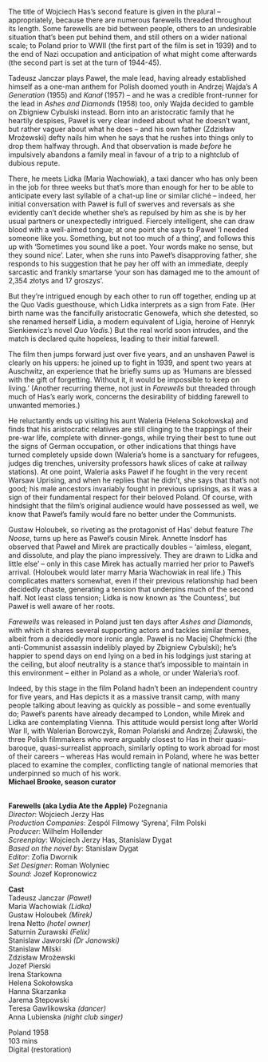 
The title of Wojciech Has’s second feature is given in the plural – appropriately, because there are numerous farewells threaded throughout its length. Some farewells are bid between people, others to an undesirable situation that’s been put behind them, and still others on a wider national scale; to Poland prior to WWII (the first part of the film is set in 1939) and to the end of Nazi occupation and anticipation of what might come afterwards (the second part is set at the turn of 1944-45).

Tadeusz Janczar plays Paweł, the male lead, having already established himself as a one-man anthem for Polish doomed youth in Andrzej Wajda’s _A Generation_ (1955) and _Kanał_ (1957) – and he was a credible front-runner for the lead in _Ashes and Diamonds_ (1958) too, only Wajda decided to gamble on Zbigniew Cybulski instead. Born into an aristocratic family that he heartily despises, Paweł is very clear indeed about what he doesn’t want, but rather vaguer about what he does – and his own father (Zdzisław Mrożewski) defty nails him when he says that he rushes into things only to drop them halfway through. And that observation is made _before_ he impulsively abandons a family meal in favour of a trip to a nightclub of dubious repute.

There, he meets Lidka (Maria Wachowiak), a taxi dancer who has only been in the job for three weeks but that’s more than enough for her to be able to anticipate every last syllable of a chat-up line or similar cliché – indeed, her initial conversation with Paweł is full of swerves and reversals as she evidently can’t decide whether she’s as repulsed by him as she is by her usual partners or unexpectedly intrigued. Fiercely intelligent, she can draw blood with a well-aimed tongue; at one point she says to Paweł ‘I needed someone like you. Something, but not too much of a thing’, and follows this up with ‘Sometimes you sound like a poet. Your words make no sense, but they sound nice’. Later, when she runs into Paweł’s disapproving father, she responds to his suggestion that he pay her off with an immediate, deeply sarcastic and frankly smartarse ‘your son has damaged me to the amount of 2,354 złotys and 17 groszys’.

But they’re intrigued enough by each other to run off together, ending up at the Quo Vadis guesthouse, which Lidka interprets as a sign from Fate. (Her birth name was the fancifully aristocratic Genowefa, which she detested, so she renamed herself Lidia, a modern equivalent of Ligia, heroine of Henryk Sienkiewicz’s novel _Quo Vadis._) But the real world soon intrudes, and the match is declared quite hopeless, leading to their initial farewell.

The film then jumps forward just over five years, and an unshaven Paweł is clearly on his uppers: he joined up to fight in 1939, and spent two years at Auschwitz, an experience that he briefly sums up as ‘Humans are blessed with the gift of forgetting. Without it, it would be impossible to keep on living.’ (Another recurring theme, not just in _Farewells_ but threaded through much of Has’s early work, concerns the desirability of bidding farewell to unwanted memories.)

He reluctantly ends up visiting his aunt Waleria (Helena Sokołowska) and finds that his aristocratic relatives are still clinging to the trappings of their pre-war life, complete with dinner-gongs, while trying their best to tune out the signs of German occupation, or other indications that things have turned completely upside down (Waleria’s home is a sanctuary for refugees, judges dig trenches, university professors hawk slices of cake at railway stations). At one point, Waleria asks Paweł if he fought in the very recent Warsaw Uprising, and when he replies that he didn’t, she says that that’s not good; his male ancestors invariably fought in previous uprisings, as it was a sign of their fundamental respect for their beloved Poland. Of course, with hindsight that the film’s original audience would have possessed as well, we know that Paweł’s family would fare no better under the Communists.

Gustaw Holoubek, so riveting as the protagonist of Has’ debut feature _The Noose_, turns up here as Paweł’s cousin Mirek. Annette Insdorf has observed that Paweł and Mirek are practically doubles – ‘aimless, elegant, and dissolute, and play the piano impressively. They are drawn to Lidka and little else’ – only in this case Mirek has actually married her prior to Paweł’s arrival. (Holoubek would later marry Maria Wachowiak in real life.) This complicates matters somewhat, even if their previous relationship had been decidedly chaste, generating a tension that underpins much of the second half. Not least class tension; Lidka is now known as ‘the Countess’, but Paweł is well aware of her roots.

_Farewells_ was released in Poland just ten days after _Ashes and Diamonds_, with which it shares several supporting actors and tackles similar themes, albeit from a decidedly more ironic angle. Paweł is no Maciej Chełmicki (the anti-Communist assassin indelibly played by Zbigniew Cybulski); he’s happier to spend days on end lying on a bed in his lodgings just staring at the ceiling, but aloof neutrality is a stance that’s impossible to maintain in this environment – either in Poland as a whole, or under Waleria’s roof.

Indeed, by this stage in the film Poland hadn’t been an independent country for five years, and Has depicts it as a massive transit camp, with many people talking about leaving as quickly as possible – and some eventually do; Paweł’s parents have already decamped to London, while Mirek and Lidka are contemplating Vienna. This attitude would persist long after World War II, with Walerian Borowczyk, Roman Polański and Andrzej Żuławski, the three Polish filmmakers who were arguably closest to Has in their quasi-baroque, quasi-surrealist approach, similarly opting to work abroad for most of their careers – whereas Has would remain in Poland, where he was better placed to examine the complex, conflicting tangle of national memories that underpinned so much of his work.  
**Michael Brooke, season curator**
<br><br>

**Farewells (aka Lydia Ate the Apple)** Pożegnania  
_Director_: Wojciech Jerzy Has  
_Production Companies_: Zespól Filmowy ‘Syrena’, Film Polski  
_Producer_: Wilhelm Hollender  
_Screenplay_: Wojciech Jerzy Has, Stanislaw Dygat  
_Based on the novel by_: Stanislaw Dygat  
_Editor_: Zofia Dwornik  
_Set Designer_: Roman Wolyniec  
_Sound_: Jozef Kopronowicz

**Cast**  
Tadeusz Janczar _(Paweł)_  
Maria Wachowiak _(Lidka)_  
Gustaw Holoubek _(Mirek)_  
Irena Netto _(hotel owner)_  
Saturnin Zurawski _(Felix)_  
Stanislaw Jaworski _(Dr Janowski)_  
Stanislaw Milski  
Zdzisław Mrożewski  
Jozef Pierski  
Irena Starkowna  
Helena Sokołowska  
Hanna Skarzanka  
Jarema Stepowski  
Teresa Gawlikowska _(dancer)_  
Anna Lubienska _(night club singer)_

Poland 1958  
103 mins  
Digital (restoration)
<br><br>
<!--stackedit_data:
eyJoaXN0b3J5IjpbLTEwNTg4MDcwMjddfQ==
-->